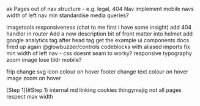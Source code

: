


ak
Pages out of nav structure - e.g. legal, 404
Nav
    implement mobile navs
    width of left nav min
standardise media queries?

imagetools responsiveness (chat to me first i have some insight)
add 404 handler in router
Add a new description bit of front matter into helmet
add google analytics tag after head tag
get the example ui components docs fired up again @glowbuzzer/controls
codeblocks with aliased imports
fix min width of left nav - css doesnt seam to worky?
responsive typography
zoom image
lose tildr mobile?



frip
change svg icon colour on hover
footer change text colour on hover
image zoom on hover



[Step 1](#Step 1) internal md linking
cookies thingymajig
not all pages respect max width